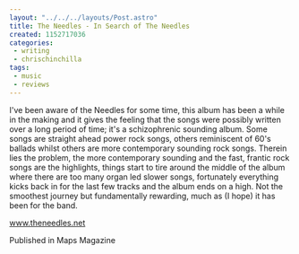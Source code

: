 ```yaml
---
layout: "../../../layouts/Post.astro"
title: The Needles - In Search of The Needles
created: 1152717036
categories:
 - writing
 - chrischinchilla
tags: 
 - music 
 - reviews
---
```


I've been aware of the Needles for some time, this album has been a while in the making and it gives the feeling that the songs were possibly written over a long period of time; it's a schizophrenic sounding album. Some songs are straight ahead power rock songs, others reminiscent of 60's ballads whilst others are more contemporary sounding rock songs. Therein lies the problem, the more contemporary sounding and the fast, frantic rock songs are the highlights, things start to tire around the middle of the album where there are too many organ led slower songs, fortunately everything kicks back in for the last few tracks and the album ends on a high. Not the smoothest journey but fundamentally rewarding, much as (I hope) it has been for the band.

<a href="https://www.theneedles.net/" target="_blank">www.theneedles.net</a>

Published in Maps Magazine
